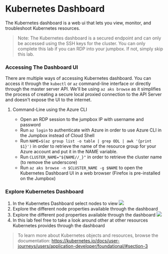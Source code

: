 # Kubernetes Dashboard

The Kubernetes dashboard is a web ui that lets you view, monitor, and troubleshoot Kubernetes resources. 

> Note: The Kubernetes dashboard is a secured endpoint and can only be accessed using the SSH keys for the cluster. You can only complete this lab if you can RDP into your jumpbox.  If not, simply skip this lab.

### Accessing The Dashboard UI

There are multiple ways of accessing Kubernetes dashboard. You can access it through the `kubectl` or `az` command-line interface or directly through the master server API. We'll be using ```az aks browse``` as it simplifies the process of creating a secure local proxied connection to the API Server and doesn't expose the UI to the internet.

1. Command-Line using the Azure CLI

    * Open an RDP session to the jumpbox IP with username and password
    * Run ```az login``` to authenticate with Azure in order to use Azure CLI in the Jumpbox instead of Cloud Shell
    * Run ```NAME=$(az group list -o table | grep ODL | awk '{print $1}')``` in order to retrieve the name of the resource group for your Azure account and put it in the NAME variable.
    * Run ```CLUSTER_NAME="${NAME//_}"``` in order to retrieve the cluster name (to remove the underscore)
    * Run ```az aks browse -n $CLUSTER_NAME -g $NAME``` to open the Kubernetes Dashboard UI in a web browser (Firefox is pre-installed on the Jumpbox)

### Explore Kubernetes Dashboard

1. In the Kubernetes Dashboard select nodes to view
![](img/ui_nodes.png)
2. Explore the different node properties available through the dashboard
3. Explore the different pod properties available through the dashboard ![](img/ui_pods.png)
4. In this lab feel free to take a look around other at  other resources Kubernetes provides through the dashboard

> To learn more about Kubernetes objects and resources, browse the documentation: <https://kubernetes.io/docs/user-journeys/users/application-developer/foundational/#section-3>
